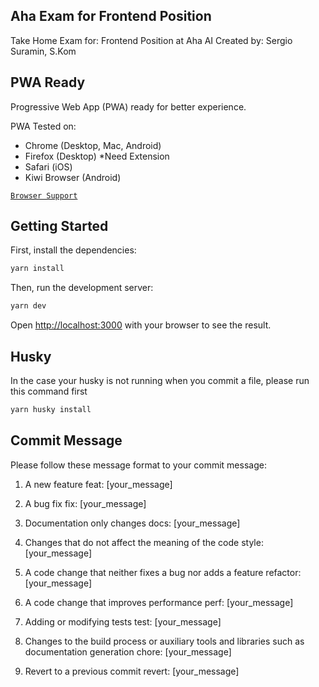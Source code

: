 ## Aha Exam for Frontend Position

Take Home Exam for: Frontend Position at Aha AI
Created by: Sergio Suramin, S.Kom

## PWA Ready

Progressive Web App (PWA) ready for better experience.

PWA Tested on:

- Chrome (Desktop, Mac, Android)
- Firefox (Desktop) *Need Extension
- Safari (iOS)
- Kiwi Browser (Android)

[`Browser Support`](https://developer.mozilla.org/en-US/docs/Web/Progressive_web_apps/Guides/Making_PWAs_installable)

## Getting Started

First, install the dependencies:

```bash
yarn install
```

Then, run the development server:

```bash
yarn dev
```

Open [http://localhost:3000](http://localhost:3000) with your browser to see the result.

## Husky

In the case your husky is not running when you commit a file, please run this command first

```bash
yarn husky install
```

## Commit Message

Please follow these message format to your commit message:

1. A new feature
   feat: [your_message]

2. A bug fix
   fix: [your_message]

3. Documentation only changes
   docs: [your_message]

4. Changes that do not affect the meaning of the code
   style: [your_message]

5. A code change that neither fixes a bug nor adds a feature
   refactor: [your_message]

6. A code change that improves performance
   perf: [your_message]

7. Adding or modifying tests
   test: [your_message]

8. Changes to the build process or auxiliary tools and libraries such as documentation generation
   chore: [your_message]

9. Revert to a previous commit
   revert: [your_message]

